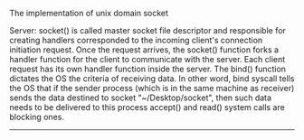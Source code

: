 The implementation of unix domain socket

Server:
socket() is called master socket file descriptor and responsible for creating handlers corresponded to the incoming client's
connection initiation request. Once the request arrives, the socket() function forks a handler function for
the client to communicate with the server. Each client request has its own handler function inside the server.
The bind() function dictates the OS  the criteria of receiving data. In other word, bind syscall tells the OS
that if the sender process (which is in the same machine as receiver) sends the data destined to socket "~/Desktop/socket",
then such data needs to be delivered to this process
accept() and read() system calls are blocking ones.

-------------------
